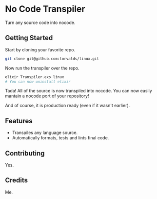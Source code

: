 # No Code Transpiler

Turn any source code into nocode.

## Getting Started

Start by cloning your favorite repo.

```sh
git clone git@github.com:torvalds/linux.git
```

Now run the transpiler over the repo.

```sh
elixir Transpiler.exs linux
# You can now uninstall elixir
```

Tada! All of the source is now transpiled into nocode. You can now easily mantain a nocode port of your repository! 

And of course, it is production ready (even if it wasn't earlier).

## Features

* Transpiles any language source.
* Automatically formats, tests and lints final code.

## Contributing

Yes.

## Credits

Me.
